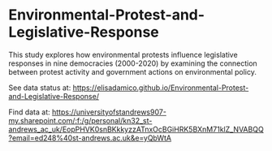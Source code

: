 # Environmental-Protest-and-Legislative-Response
This study explores how environmental protests influence legislative responses in nine democracies (2000-2020) by examining the connection between protest activity and government actions on environmental policy.

See data status at: https://elisadamico.github.io/Environmental-Protest-and-Legislative-Response/

Find data at: https://universityofstandrews907-my.sharepoint.com/:f:/g/personal/kn32_st-andrews_ac_uk/EopPHVK0snBKkkyzzATnxOcBGiHRK5BXnM71klZ_NVABQQ?email=ed248%40st-andrews.ac.uk&e=yQbWtA


